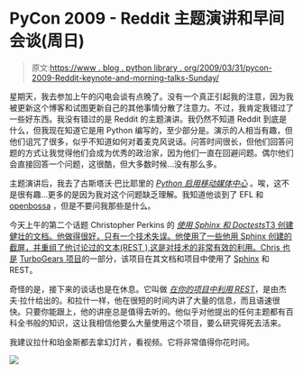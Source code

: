# PyCon 2009 - Reddit 主题演讲和早间会谈(周日)

> 原文:[https://www . blog . python library . org/2009/03/31/pycon-2009-Reddit-keynote-and-morning-talks-Sunday/](https://www.blog.pythonlibrary.org/2009/03/31/pycon-2009-reddit-keynote-and-morning-talks-sunday/)

星期天，我去参加上午的闪电会谈有点晚了。没有一个真正引起我的注意，因为我被更新这个博客和试图更新自己的其他事情分散了注意力。不过，我肯定我错过了一些好东西。我没有错过的是 Reddit 的主题演讲。我仍然不知道 Reddit 到底是什么，但我现在知道它是用 Python 编写的，至少部分是。演示的人相当有趣，但他们诅咒了很多，似乎不知道如何对着麦克风说话。问答时间很长，但他们回答问题的方式让我觉得他们会成为优秀的政治家，因为他们一直在回避问题。偶尔他们会直接回答一个问题，这很酷，但大多数时候...没有那么多。

主题演讲后，我去了古斯塔沃·巴比耶里的 [*Python 启用移动媒体中心*](http://us.pycon.org/2009/conference/schedule/event/84/) 。唉，这不是很有趣...更多的是因为我对这个问题缺乏理解。我知道他谈到了 EFL 和 [openbossa](code.openbossa.org) ，但是不要问我那些是什么。

今天上午的第二个话题 Christopher Perkins 的 [*使用 Sphinx 和 Doctests*T3 创建健壮的文档。他做得很好，只有一个技术失误。他使用了一些他用 Sphinx 创建的截屏，并重组了他讨论过的文本(REST ),这是对技术的非常有效的利用。Chris 也是](http://us.pycon.org/2009/conference/schedule/event/90/) [TurboGears 项目](http://turbogears.org/)的一部分，该项目在其文档和项目中使用了 [Sphinx](http://sphinx.pocoo.org/) 和 REST。

奇怪的是，接下来的谈话也是在休息。它叫做 [*在你的项目中利用 REST*](http://us.pycon.org/2009/conference/schedule/event/93/)，是由杰夫·拉什给出的。和拉什一样，他在很短的时间内讲了大量的信息，而且语速很快。只要你能跟上，他的讲座总是值得去听的。他似乎对他提出的任何主题都有百科全书般的知识，这让我相信他要么大量使用这个项目，要么研究得死去活来。

我建议拉什和珀金斯都去拿幻灯片，看视频。它将非常值得你花时间。

![](../Images/8533d4811617e11cef77f10e60e4360c.png)